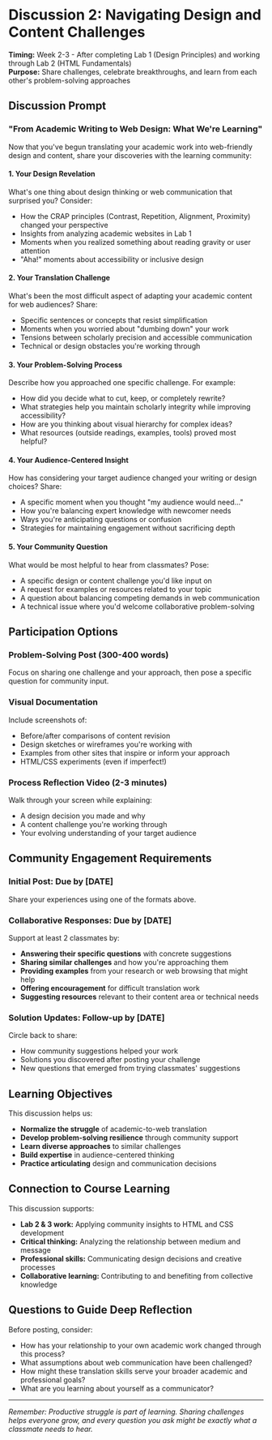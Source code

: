# Discussion 2: Navigating Design and Content Challenges

**Timing:** Week 2-3 - After completing Lab 1 (Design Principles) and working through Lab 2 (HTML Fundamentals)  
**Purpose:** Share challenges, celebrate breakthroughs, and learn from each other's problem-solving approaches

## Discussion Prompt

### **"From Academic Writing to Web Design: What We're Learning"**

Now that you've begun translating your academic work into web-friendly design and content, share your discoveries with the learning community:

#### **1. Your Design Revelation** 
What's one thing about design thinking or web communication that surprised you? Consider:
- How the CRAP principles (Contrast, Repetition, Alignment, Proximity) changed your perspective
- Insights from analyzing academic websites in Lab 1
- Moments when you realized something about reading gravity or user attention
- "Aha!" moments about accessibility or inclusive design

#### **2. Your Translation Challenge** 
What's been the most difficult aspect of adapting your academic content for web audiences? Share:
- Specific sentences or concepts that resist simplification
- Moments when you worried about "dumbing down" your work
- Tensions between scholarly precision and accessible communication
- Technical or design obstacles you're working through

#### **3. Your Problem-Solving Process** 
Describe how you approached one specific challenge. For example:
- How did you decide what to cut, keep, or completely rewrite?
- What strategies help you maintain scholarly integrity while improving accessibility?
- How are you thinking about visual hierarchy for complex ideas?
- What resources (outside readings, examples, tools) proved most helpful?

#### **4. Your Audience-Centered Insight** 
How has considering your target audience changed your writing or design choices? Share:
- A specific moment when you thought "my audience would need..." 
- How you're balancing expert knowledge with newcomer needs
- Ways you're anticipating questions or confusion
- Strategies for maintaining engagement without sacrificing depth

#### **5. Your Community Question** 
What would be most helpful to hear from classmates? Pose:
- A specific design or content challenge you'd like input on
- A request for examples or resources related to your topic
- A question about balancing competing demands in web communication
- A technical issue where you'd welcome collaborative problem-solving

## Participation Options

### **Problem-Solving Post (300-400 words)**
Focus on sharing one challenge and your approach, then pose a specific question for community input.

### **Visual Documentation**
Include screenshots of:
- Before/after comparisons of content revision
- Design sketches or wireframes you're working with
- Examples from other sites that inspire or inform your approach
- HTML/CSS experiments (even if imperfect!)

### **Process Reflection Video (2-3 minutes)**
Walk through your screen while explaining:
- A design decision you made and why
- A content challenge you're working through
- Your evolving understanding of your target audience

## Community Engagement Requirements

### **Initial Post:** Due by [DATE]
Share your experiences using one of the formats above.

### **Collaborative Responses:** Due by [DATE]
Support at least 2 classmates by:
- **Answering their specific questions** with concrete suggestions
- **Sharing similar challenges** and how you're approaching them
- **Providing examples** from your research or web browsing that might help
- **Offering encouragement** for difficult translation work
- **Suggesting resources** relevant to their content area or technical needs

### **Solution Updates:** Follow-up by [DATE]
Circle back to share:
- How community suggestions helped your work
- Solutions you discovered after posting your challenge
- New questions that emerged from trying classmates' suggestions

## Learning Objectives

This discussion helps us:
- **Normalize the struggle** of academic-to-web translation
- **Develop problem-solving resilience** through community support
- **Learn diverse approaches** to similar challenges
- **Build expertise** in audience-centered thinking
- **Practice articulating** design and communication decisions

## Connection to Course Learning

This discussion supports:
- **Lab 2 & 3 work:** Applying community insights to HTML and CSS development
- **Critical thinking:** Analyzing the relationship between medium and message
- **Professional skills:** Communicating design decisions and creative processes
- **Collaborative learning:** Contributing to and benefiting from collective knowledge

## Questions to Guide Deep Reflection

Before posting, consider:
- How has your relationship to your own academic work changed through this process?
- What assumptions about web communication have been challenged?
- How might these translation skills serve your broader academic and professional goals?
- What are you learning about yourself as a communicator?

---

*Remember: Productive struggle is part of learning. Sharing challenges helps everyone grow, and every question you ask might be exactly what a classmate needs to hear.*

